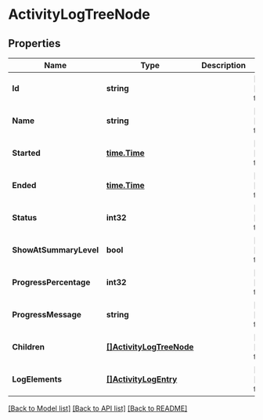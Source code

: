 # ActivityLogTreeNode

## Properties
Name | Type | Description | Notes
------------ | ------------- | ------------- | -------------
**Id** | **string** |  | [optional] [default to null]
**Name** | **string** |  | [optional] [default to null]
**Started** | [**time.Time**](time.Time.md) |  | [optional] [default to null]
**Ended** | [**time.Time**](time.Time.md) |  | [optional] [default to null]
**Status** | **int32** |  | [optional] [default to null]
**ShowAtSummaryLevel** | **bool** |  | [optional] [default to null]
**ProgressPercentage** | **int32** |  | [optional] [default to null]
**ProgressMessage** | **string** |  | [optional] [default to null]
**Children** | [**[]ActivityLogTreeNode**](ActivityLogTreeNode.md) |  | [optional] [default to null]
**LogElements** | [**[]ActivityLogEntry**](ActivityLogEntry.md) |  | [optional] [default to null]

[[Back to Model list]](../README.md#documentation-for-models) [[Back to API list]](../README.md#documentation-for-api-endpoints) [[Back to README]](../README.md)


